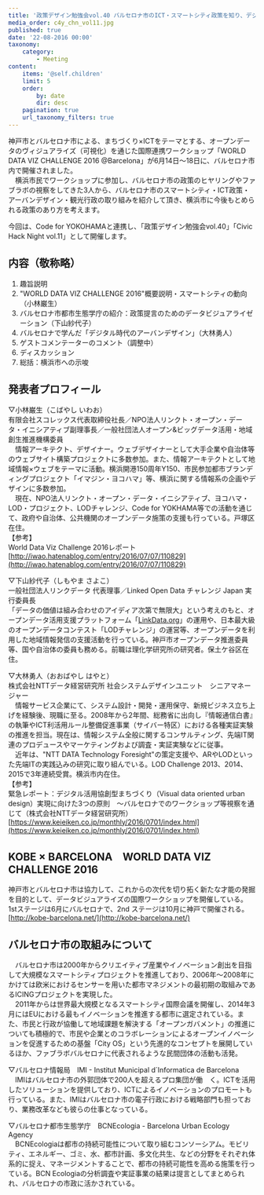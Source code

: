 ```yaml
---
title: '政策デザイン勉強会vol.40 バルセロナ市のICT・スマートシティ政策を知り、デジタル時代のアーバンデザインを考える Code for Yokohama - Civic Hack Night vol.11'
media_order: c4y_chn_vol11.jpg
published: true
date: '22-08-2016 00:00'
taxonomy:
    category:
        - Meeting
content:
    items: '@self.children'
    limit: 5
    order:
        by: date
        dir: desc
    pagination: true
    url_taxonomy_filters: true
---
```


 神戸市とバルセロナ市による、まちづくり×ICTをテーマとする、オープンデータのヴィジュアライズ（可視化）を通じた国際連携ワークショップ「WORLD DATA VIZ CHALLENGE 2016 @Barcelona」が6月14日〜18日に、バルセロナ市内で開催されました。  
　横浜市民でワークショップに参加し、バルセロナ市の政策のヒヤリングやファブラボの視察をしてきた3人から、バルセロナ市のスマートシティ・ICT政策・アーバンデザイン・観光行政の取り組みを紹介して頂き、横浜市に今後もとめられる政策のあり方を考えます。  

今回は、Code for YOKOHAMAと連携し、「政策デザイン勉強会vol.40」「Civic Hack Night vol.11」として開催します。

## 内容（敬称略）
1. 趣旨説明
2. "WORLD DATA VIZ CHALLENGE 2016"概要説明・スマートシティの動向（小林巌生）
3. バルセロナ市都市生態学庁の紹介：政策提言のためのデータビジュアライゼーション（下山紗代子）
4. バルセロナで学んだ「デジタル時代のアーバンデザイン」（大林勇人）
5. ゲストコメンテーターのコメント（調整中）
6. ディスカッション
7. 総括：横浜市への示唆

## 発表者プロフィール
▽小林巌生（こばやし いわお）  
有限会社スコレックス代表取締役社長／NPO法人リンクト・オープン・データ・イニシアティブ副理事長／一般社団法人オープン&ビッグデータ活用・地域創生推進機構委員  
　情報アーキテクト、デザイナー。ウェブデザイナーとして大手企業や自治体等のウェブサイト構築プロジェクトに多数参加。また、情報アーキテクトとして地域情報×ウェブをテーマに活動。横浜開港150周年Y150、市民参加都市ブランディングプロジェクト「イマジン・ヨコハマ」等、横浜に関する情報系の企画やデザインに多数参加。  
　現在、NPO法人リンクト・オープン・データ・イニシアティブ、ヨコハマ・LOD・プロジェクト、LODチャレンジ、Code for YOKHAMA等での活動を通じて、政府や自治体、公共機関のオープンデータ施策の支援も行っている。戸塚区在住。  
【参考】  
World Data Viz Challenge 2016レポート  
[http://iwao.hatenablog.com/entry/2016/07/07/110829](http://iwao.hatenablog.com/entry/2016/07/07/110829)  

▽下山紗代子（しもやま さよこ）  
一般社団法人リンクデータ 代表理事／Linked Open Data チャレンジ Japan 実行委員長  
「データの価値は組み合わせのアイディア次第で無限大」という考えのもと、オープンデータ活用支援プラットフォーム「[LinkData.org](http://linkdata.org/)」の運用や、日本最大級のオープンデータコンテスト「LODチャレンジ」の運営等、オープンデータを利用した地域情報発信の支援活動を行っている。神戸市オープンデータ推進委員等、国や自治体の委員も務める。前職は理化学研究所の研究者。保土ケ谷区在住。  

▽大林勇人（おおばやし はやと）  
株式会社NTTデータ経営研究所 社会システムデザインユニット　シニアマネージャー  
　情報サービス企業にて、システム設計・開発・運用保守、新規ビジネス立ち上げを経験後、現職に至る。2008年から2年間、総務省に出向し『情報通信白書』の執筆やICT利活用ルール整備促進事業（サイバー特区）における各種実証実験の推進を担当。現在は、情報システム全般に関するコンサルティング、先端IT関連のプロデュースやマーケティングおよび調査・実証実験などに従事。  
　近年は、"NTT DATA Technology Foresight"の策定支援や、ARやLODといった先端ITの実践込みの研究に取り組んでいる。LOD Challenge 2013、2014、2015で3年連続受賞。横浜市内在住。  
【参考】  
緊急レポート：デジタル活用協創型まちづくり（Visual data oriented urban design）実現に向けた3つの原則　～バルセロナでのワークショップ等視察を通じて（株式会社NTTデータ経営研究所）  
[https://www.keieiken.co.jp/monthly/2016/0701/index.html](https://www.keieiken.co.jp/monthly/2016/0701/index.html)  

## KOBE × BARCELONA　WORLD DATA VIZ CHALLENGE 2016
神戸市とバルセロナ市は協力して、これからの次代を切り拓く新たな才能の発掘を目的として、データビジュアライズの国際ワークショップを開催している。1stステージは6月にバルセロナで、2nd ステージは10月に神戸で開催される。  
[http://kobe-barcelona.net/](http://kobe-barcelona.net/)  

## バルセロナ市の取組みについて
　バルセロナ市は2000年からクリエイティブ産業やイノベーション創出を目指して大規模なスマートシティプロジェクトを推進しており、2006年～2008年にかけては欧米におけるセンサーを用いた都市マネジメントの最初期の取組みであるICINGプロジェクトを実現した。  
　2011年からは世界最大規模となるスマートシティ国際会議を開催し、2014年3月にはEUにおける最もイノベーションを推進する都市に選定されている。また、市民と行政が協働して地域課題を解決する「オープンガバメント」の推進についても積極的で、市民や企業とのコラボレーションによるオープンイノベーションを促進するための基盤「City OS」という先進的なコンセプトを展開しているほか、ファブラボバルセロナに代表されるような民間団体の活動も活発。  
 
▽バルセロナ情報局　IMI - Institut Municipal d´Informatica de Barcelona  
　IMIはバルセロナ市の外郭団体で200人を超えるプロ集団が働　く。ICTを活用したソリューションを提供しており、ICTによるイノベーションのプロモートも行っている。また、IMIはバルセロナ市の電子行政における戦略部門も担っており、業務改革なども彼らの仕事となっている。  
 
▽バルセロナ都市生態学庁　BCNEcologia - Barcelona Urban Ecology Agency  
　BCNEcologiaは都市の持続可能性について取り組むコンソーシアム。モビリティ、エネルギー、ゴミ、水、都市計画、多文化共生、などの分野をそれぞれ体系的に捉え、マネージメントすることで、都市の持続可能性を高める施策を行っている。BCN Ecologiaの分析調査や実証事業の結果は提言としてまとめられれ、バルセロナの市政に活かされている。